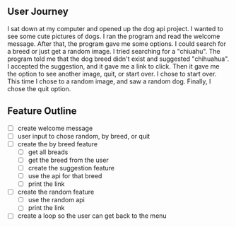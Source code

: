 ## User Journey

I sat down at my computer and opened up the dog api project. I wanted to see some cute pictures of dogs. I ran the program and read the welcome message. After that, the program gave me some options. I could search for a breed or just get a random image. I tried searching for a "chiuahu". The program told me that the dog breed didn't exist and suggested "chihuahua". I accepted the suggestion, and it gave me a link to click. Then it gave me the option to see another image, quit, or start over. I chose to start over. This time I chose to a random image, and saw a random dog. Finally, I chose the quit option.

## Feature Outline

- [ ] create welcome message
- [ ] user input to chose random, by breed, or quit
- [ ] create the by breed feature
  - [ ] get all breads
  - [ ] get the breed from the user
  - [ ] create the suggestion feature
  - [ ] use the api for that breed
  - [ ] print the link
- [ ] create the random feature
  - [ ] use the random api 
  - [ ] print the link
- [ ] create a loop so the user can get back to the menu
